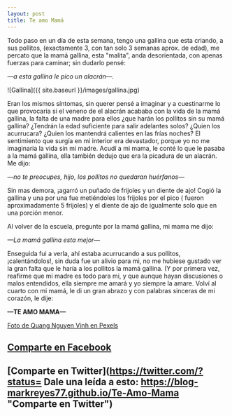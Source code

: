 ```yaml
---
layout: post
title: Te amo Mamá
---
```


Todo paso en un día de esta semana, tengo una gallina que esta criando, a sus pollitos, (exactamente 3, con tan solo 3 semanas aprox. de edad), me percato que la mamá gallina, esta "malita", anda desorientada, con apenas fuerzas para caminar; sin dudarlo pensé:

*—a esta gallina le pico un alacrán—.*

![Gallina]({{ site.baseurl }}/images/gallina.jpg)


Eran los mismos síntomas, sin querer pensé a imaginar y a cuestinarme lo que provocaria si el veneno de el alacrán acababa con la vida de la mamá gallina, la falta de una madre para ellos ¿que harán los pollitos sin su mamá gallina? ¿Tendrán la edad suficiente para salir adelantes solos? ¿Quien los acurrucara? ¿Quien los mantendrá calientes en las frías noches?
El sentimiento que surgía en mi interior era devastador, porque yo no me imaginaria la vida sin mi madre.
Acudí a mi mama, le conté lo que le pasaba a la mamá gallina, ella también dedujo que era la picadura de un alacrán.
Me dijo:

*—no te preocupes, hijo, los pollitos no quedaran huérfanos—*

Sin mas demora, ¡agarró un puñado de frijoles y un diente de ajo! Cogió la gallina y una por una fue metiéndoles los frijoles por el pico ( fueron aproximadamente 5 frijoles) y el diente de ajo de igualmente solo que en una porción menor.

Al volver de la escuela, pregunte por la mamá gallina, mi mama me dijo:

*—La mamá gallina esta mejor—*

Enseguida fui a verla, ahí estaba acurrucando a sus pollitos, ¡calentándolos!, sin duda fue un alivio para mi, no me hubiese gustado ver la gran falta que le haría a los pollitos la mamá gallina. (Y por primera vez, reafirme que mi madre es todo para mi, y que aunque hayan discusiones o malos entendidos, ella siempre me amará y yo siempre la amare.
Volví al cuarto con mi mamá, le di un gran abrazo y con palabras sinceras de mi corazón, le dije:

**—TE AMO MAMA—**


[Foto de Quang Nguyen Vinh en Pexels](https://www.pexels.com/es-es/foto/gallina-marron-y-negra-con-pio-de-pollito-al-aire-libre-2134246/ "Foto de Quang Nguyen Vinh en Pexels")


## [Comparte en Facebook](https://www.facebook.com/sharer/sharer.php?u=https://blog-markreyes77.github.io/Te-Amo-Mama "Comparte en Facebook 2")
## [Comparte en Twitter](https://twitter.com/?status= Dale una leída a esto: https://blog-markreyes77.github.io/Te-Amo-Mama "Comparte en Twitter")
